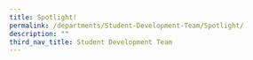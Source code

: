 ```yaml
---
title: Spotlight!
permalink: /departments/Student-Development-Team/Spotlight/
description: ""
third_nav_title: Student Development Team
---
```

